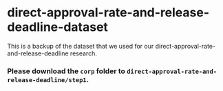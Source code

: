 # direct-approval-rate-and-release-deadline-dataset
This is a backup of the dataset that we used for our direct-approval-rate-and-release-deadline research.
<br>

### Please download the ```corp``` folder to ```direct-approval-rate-and-release-deadline/step1```.
